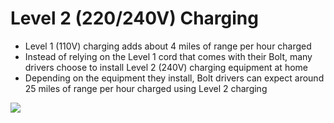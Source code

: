 # Level 2 (220/240V) Charging
  * Level 1 (110V) charging adds about 4 miles of range per hour charged
  * Instead of relying on the Level 1 cord that comes with their Bolt, many drivers choose to install Level 2 (240V) charging equipment at home
  * Depending on the equipment they install, Bolt drivers can expect around 25 miles of range per hour charged using Level 2 charging

<img src="http://www.plugincars.com/sites/default/files/AV-charger-300.jpg" />

